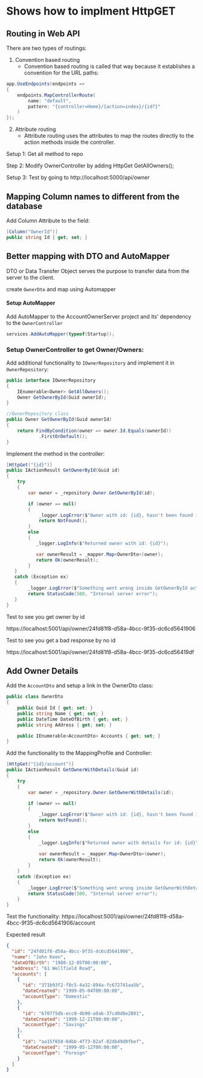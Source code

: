 ﻿# Shows how to implment HttpGET

## Routing in Web API
There are two types of routings:

1. Convention based routing
   - Convention based routing is called that way because it establishes 
     a convention for the URL paths:
```csharp
app.UseEndpoints(endpoints =>
{
    endpoints.MapControllerRoute(
        name: "default",
        pattern: "{controller=Home}/{action=index}/{id?}"
    )
});
```
2. Attribute routing
   - Attribute routing uses the attributes to map the routes directly to the action methods inside the controller. 

Setup 1: Get all method to repo

Step 2: Modify OwnerController by adding HttpGet GetAllOwners();

Setup 3: Test by going to http://localhost:5000/api/owner


## Mapping Column names to different from the database

Add Column Attribute to the field:
```csharp
[Column("OwnerId")]
public string Id { get; set; }
```

## Better mapping with DTO and AutoMapper

DTO or Data Transfer Object serves the purpose to transfer data from the server to the client. 

create `OwnerDto` and map using Automapper

#### Setup AutoMapper

Add AutoMapper to the AccountOwnerServer project and its' dependency to the `OwnerController`

```csharp
services.AddAutoMapper(typeof(Startup));
```

### Setup OwnerController to get Owner/Owners:

Add additional functionality to `IOwnerRepository` and implement it in `OwnerRepository`:

```csharp
public interface IOwnerRepository
{
    IEnumerable<Owner> GetAllOwners();
    Owner GetOwnerById(Guid ownerId);
}

//OwnerRepository class
public Owner GetOwnerById(Guid ownerId)
{
    return FindByCondition(owner => owner.Id.Equals(ownerId))
            .FirstOrDefault();
}

```

Implement the method in the controller:

```csharp
[HttpGet("{id}")]
public IActionResult GetOwnerById(Guid id)
{
    try
    {
        var owner = _repository.Owner.GetOwnerById(id);

        if (owner == null)
        {
            _logger.LogError($"Owner with id: {id}, hasn't been found in db.");
            return NotFound();
        }
        else
        {
           _logger.LogInfo($"Returned owner with id: {id}");

           var ownerResult = _mapper.Map<OwnerDto>(owner);
           return Ok(ownerResult); 
        }
   }
   catch (Exception ex)
   {
        _logger.LogError($"Something went wrong inside GetOwnerById action: {ex.Message}");
        return StatusCode(500, "Internal server error");
   }
}
```

Test to see you get owner by id

https://localhost:5001/api/owner/24fd81f8-d58a-4bcc-9f35-dc6cd5641906

Test to see you get a bad response by no id

https://localhost:5001/api/owner/24fd81f8-d58a-4bcc-9f35-dc6cd56419df

## Add Owner Details

Add the `AccountDto` and setup a link in the OwnerDto class:
```csharp
public class OwnerDto
{
    public Guid Id { get; set; }
    public string Name { get; set; }
    public DateTime DateOfBirth { get; set; }
    public string Address { get; set; }

    public IEnumerable<AccountDto> Accounts { get; set; }
}
```

Add the functionality to the MappingProfile and Controller:

```csharp
[HttpGet("{id}/account")]
public IActionResult GetOwnerWithDetails(Guid id)
{
    try
    {
        var owner = _repository.Owner.GetOwnerWithDetails(id);

        if (owner == null)
        {
            _logger.LogError($"Owner with id: {id}, hasn't been found in db.");
            return NotFound();
        }
        else
        {
            _logger.LogInfo($"Returned owner with details for id: {id}");
            
            var ownerResult = _mapper.Map<OwnerDto>(owner);
            return Ok(ownerResult);
        }
    }
    catch (Exception ex)
    {
        _logger.LogError($"Something went wrong inside GetOwnerWithDetails action: {ex.Message}");
        return StatusCode(500, "Internal server error");
    }
}
```

Test the functionality:
https://localhost:5001/api/owner/24fd81f8-d58a-4bcc-9f35-dc6cd5641906/account

Expected result
```json
{
  "id": "24fd81f8-d58a-4bcc-9f35-dc6cd5641906",
  "name": "John Keen",
  "dateOfBirth": "1980-12-05T00:00:00",
  "address": "61 Wellfield Road",
  "accounts": [
    {
      "id": "371b93f2-f8c5-4a32-894a-fc672741aa5b",
      "dateCreated": "1999-05-04T00:00:00",
      "accountType": "Domestic"
    },
    {
      "id": "670775db-ecc0-4b90-a9ab-37cd0d8e2801",
      "dateCreated": "1999-12-21T00:00:00",
      "accountType": "Savings"
    },
    {
      "id": "aa15f658-04bb-4f73-82af-82db49d0fbef",
      "dateCreated": "1999-05-12T00:00:00",
      "accountType": "Foreign"
    }
  ]
}
```


